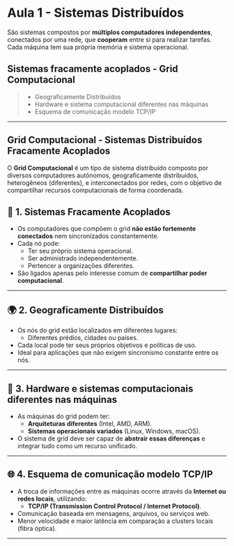 # Aula 1 - Sistemas Distribuídos

São sistemas compostos por **múltiplos computadores independentes**, conectados por uma rede, que **cooperam** entre si para realizar tarefas. Cada máquina tem sua própria memória e sistema operacional.

## Sistemas fracamente acoplados - Grid Computacional

> - Geograficamente Distribuídos
> - Hardware e sistema computacional diferentes nas máquinas
> - Esquema de comunicação modelo TCP/IP

---

## Grid Computacional - Sistemas Distribuídos Fracamente Acoplados

O **Grid Computacional** é um tipo de sistema distribuído composto por diversos computadores autônomos, geograficamente distribuídos, heterogêneos (diferentes), e interconectados por redes, com o objetivo de compartilhar recursos computacionais de forma coordenada.

## 🧩 1. Sistemas Fracamente Acoplados

- Os computadores que compõem o grid **não estão fortemente conectados** nem sincronizados constantemente.
- Cada nó pode:
  - Ter seu próprio sistema operacional.
  - Ser administrado independentemente.
  - Pertencer a organizações diferentes.
- São ligados apenas pelo interesse comum de **compartilhar poder computacional**.

---

## 🌍 2. Geograficamente Distribuídos

- Os nós do grid estão localizados em diferentes lugares:
  - Diferentes prédios, cidades ou países.
- Cada local pode ter seus próprios objetivos e políticas de uso.
- Ideal para aplicações que não exigem sincronismo constante entre os nós.

---

## 🧠 3. Hardware e sistemas computacionais diferentes nas máquinas

- As máquinas do grid podem ter:
  - **Arquiteturas diferentes** (Intel, AMD, ARM).
  - **Sistemas operacionais variados** (Linux, Windows, macOS).
- O sistema de grid deve ser capaz de **abstrair essas diferenças** e integrar tudo como um recurso unificado.

---

## 🌐 4. Esquema de comunicação modelo TCP/IP

- A troca de informações entre as máquinas ocorre através da **Internet ou redes locais**, utilizando:
  - **TCP/IP (Transmission Control Protocol / Internet Protocol)**.
- Comunicação baseada em mensagens, arquivos, ou serviços web.
- Menor velocidade e maior latência em comparação a clusters locais (fibra óptica).

---
